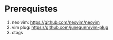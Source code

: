 # Prerequistes
1. neo vim: https://github.com/neovim/neovim
2. vim plug: https://github.com/junegunn/vim-plug
3. ctags

